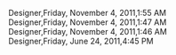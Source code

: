 ﻿Designer,Friday, November 4, 2011,1:55 AM  Designer,Friday, November 4, 2011,1:47 AM  Designer,Friday, November 4, 2011,1:46 AM  Designer,Friday, June 24, 2011,4:45 PM